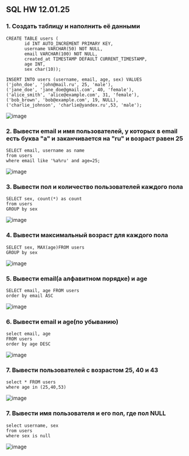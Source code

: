 ## SQL HW 12.01.25

### 1. Создать таблицу и наполнить её данными
```
CREATE TABLE users (
       id INT AUTO_INCREMENT PRIMARY KEY,
       username VARCHAR(50) NOT NULL,
       email VARCHAR(100) NOT NULL,
       created_at TIMESTAMP DEFAULT CURRENT_TIMESTAMP,
       age INT,
       sex char(10));

INSERT INTO users (username, email, age, sex) VALUES
('john_doe', 'john@mail.ru', 25, 'male'),
('jane_doe', 'jane_doe@gmail.com', 40, 'female'),
('alice_smith', 'alice@example.com', 31, 'female'),
('bob_brown', 'bob@example.com', 19, NULL),  
('charlie_johnson', 'charlie@yandex.ru',53, 'male');
```
![image](https://github.com/user-attachments/assets/c3e504fe-9894-412b-882f-f5abcf35dd48)

### 2. Вывести email и имя пользователей, у которых в email есть буква "а" и заканчивается на "ru" и возраст равен 25
```
SELECT email, username as name
from users
where email like '%a%ru' and age=25;
```
![image](https://github.com/user-attachments/assets/bb61ceda-4f4d-4667-9837-41bd165f9f3d)

### 3. Вывести пол и количество пользователей каждого пола
```
SELECT sex, count(*) as count
from users
GROUP by sex
```
![image](https://github.com/user-attachments/assets/40127343-d627-4e35-bbba-56ba9420958b)

### 4. Вывести максимальный возраст для каждого пола
```
SELECT sex, MAX(age)FROM users
GROUP by sex
```
![image](https://github.com/user-attachments/assets/b1812dd5-a3cb-461d-b539-b5e3de91cf91)

### 5. Вывести email(а aлфавитном порядке) и age
```
SELECT email, age FROM users
order by email ASC
```
![image](https://github.com/user-attachments/assets/bba59f4a-426f-4cf4-b8b5-daa8823774a3)

### 6. Вывести email и age(по убыванию)
```
select email, age
FROM users
order by age DESC
```
![image](https://github.com/user-attachments/assets/ce11a543-a502-4442-a49f-b0933a23d0f0)

### 7. Вывести пользователей с возрастом 25, 40 и 43
```
select * FROM users
where age in (25,40,53)
```
![image](https://github.com/user-attachments/assets/266e5383-b8c4-474d-b262-dff04e3984a8)

### 7. Вывести имя пользователя и его пол, где пол NULL
```
select username, sex
from users
where sex is null
```
![image](https://github.com/user-attachments/assets/29782729-62b1-4baf-b9a0-98aaae0db164)


